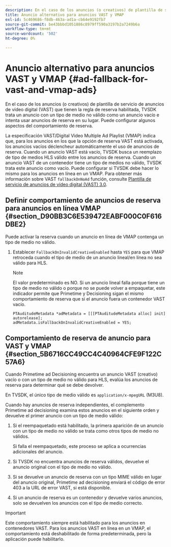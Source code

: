 ```yaml
---
description: En el caso de los anuncios (o creativos) de plantilla de servicio de anuncios de vídeo digital (VAST) que tienen la regla de reserva habilitada, TVSDK trata un anuncio con un tipo de medio no válido como un anuncio vacío e intenta usar anuncios de reserva en su lugar. Puede configurar algunos aspectos del comportamiento de reserva.
title: Anuncio alternativo para anuncios VAST y VMAP
exl-id: 5c469686-f8db-463a-ad1a-cb64e9192fb7
source-git-commit: be43bbbd1051886c8979ff590a3197b2a7249b6a
workflow-type: tm+mt
source-wordcount: '502'
ht-degree: 0%

---
```


# Anuncio alternativo para anuncios VAST y VMAP {#ad-fallback-for-vast-and-vmap-ads}

En el caso de los anuncios (o creativos) de plantilla de servicio de anuncios de vídeo digital (VAST) que tienen la regla de reserva habilitada, TVSDK trata un anuncio con un tipo de medio no válido como un anuncio vacío e intenta usar anuncios de reserva en su lugar. Puede configurar algunos aspectos del comportamiento de reserva.

La especificación VAST/Digital Video Multiple Ad Playlist (VMAP) indica que, para los anuncios en los que la opción de reserva VAST está activada, los anuncios vacíos déclencheur automáticamente el uso de anuncios de reserva. Cuando un anuncio VAST está vacío, TVSDK busca un reemplazo de tipo de medios HLS válido entre los anuncios de reserva. Cuando un anuncio VAST de un contenedor tiene un tipo de medios no válido, TVSDK trata este anuncio como vacío. Puede configurar si TVSDK debe hacer lo mismo para los anuncios en línea en un VMAP. Para obtener más información sobre VAST `fallbackOnNoAd` función, consulte [Plantilla de servicio de anuncios de vídeo digital (VAST) 3.0](https://www.iab.net/guidelines/508676/digitalvideo/vsuite/vast).

## Definir comportamiento de anuncios de reserva para anuncios en línea VMAP {#section_D90BB3C6E539472EABF000C0F616DBE2}

Puede activar la reserva cuando un anuncio en línea de VMAP contenga un tipo de medio no válido.

1. Establecer `FallbackOnInvalidCreativeEnabled` hasta `YES` para que VMAP retroceda cuando el tipo de medio de un anuncio lineal/en línea no sea válido para HLS.

   >[!NOTE]
   >
   >El valor predeterminado es NO. Si un anuncio lineal falla porque tiene un tipo de medio no válido o porque no se puede volver a empaquetar, este indicador permite que Primetime y Decisioning sigan el mismo comportamiento de reserva que si el anuncio fuera un contenedor VAST vacío.

   ```
   PTAuditudeMetadata *adMetadata = [[[PTAuditudeMetadata alloc] init] autorelease]; 
   adMetadata.isFallbackOnInvalidCreativeEnabled = YES;
   ```

## Comportamiento de reserva de anuncio para VAST y VMAP {#section_5B6716CC49CC4C40964CFE9F122C57A6}

Cuando Primetime ad Decisioning encuentra un anuncio VAST (creativo) vacío o con un tipo de medio no válido para HLS, evalúa los anuncios de reserva para determinar qué se debe devolver.

En TVSDK, el único tipo de medio válido es `application/x-mpegURL` (M3U8).

Cuando hay anuncios de reserva independientes, el complemento Primetime ad decisioning examina estos anuncios en el siguiente orden y devuelve el primer anuncio con un tipo de medio válido:

1. Si el reempaquetado está habilitado, la primera aparición de un anuncio con un tipo de medio no válido se trata como otros tipos de medio no válidos.

   Si falla el reempaquetado, este proceso se aplica a ocurrencias adicionales del anuncio.
1. Si TVSDK no encuentra anuncios de reserva válidos, devuelve el anuncio original con el tipo de medio no válido.
1. Si se devuelve un anuncio de reserva con un tipo MIME válido en lugar del anuncio original, Primetime ad decisioning enviará el código de error 403 a la URL de error VAST, si está disponible.
1. Si un anuncio de reserva es un contenedor y devuelve varios anuncios, solo se devuelven los anuncios con el tipo de medio correcto.

>[!IMPORTANT]
>
>Este comportamiento siempre está habilitado para los anuncios en contenedores VAST. Para los anuncios VAST en línea en un VMAP, el comportamiento está deshabilitado de forma predeterminada, pero la aplicación puede habilitarlo.
